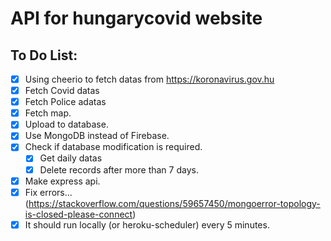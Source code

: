 # API for hungarycovid website

## To Do List:

* [x] Using cheerio to fetch datas from https://koronavirus.gov.hu
* [x] Fetch Covid datas
* [x] Fetch Police adatas
* [x] Fetch map.
* [x] Upload to database.
* [x] Use MongoDB instead of Firebase.
* [x] Check if database modification is required.
   * [x] Get daily datas
   * [x] Delete records after more than 7 days.
* [x] Make express api.
* [x] Fix errors... (https://stackoverflow.com/questions/59657450/mongoerror-topology-is-closed-please-connect)
* [x] It should run locally (or heroku-scheduler) every 5 minutes.
